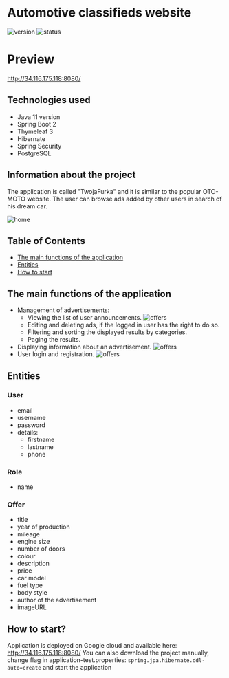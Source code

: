 # Automotive classifieds website 
![version](https://zapodaj.net/images/bbf9ec3fabc6b.png) ![status](https://zapodaj.net/images/83334bb6d63dc.png)

# Preview
http://34.116.175.118:8080/

## Technologies used
  - Java 11 version
  - Spring Boot 2
  - Thymeleaf 3
  - Hibernate
  - Spring Security
  - PostgreSQL
  
## Information about the project
The application is called "TwojaFurka" and it is similar to the popular OTO-MOTO website. The user can browse ads added by other users in search of his dream car.

![home](https://zapodaj.net/images/a5cc7026cf604.png)

## Table of Contents
- [The main functions of the application](#The-main-functions-of-the-application)
- [Entities](#Entities)
- [How to start](#How-to-start?)

## The main functions of the application
  - Management of advertisements:
    - Viewing the list of user announcements.
    ![offers](https://zapodaj.net/images/36b76e2970309.png)
    - Editing and deleting ads, if the logged in user has the right to do so.
    - Filtering and sorting the displayed results by categories.
    - Paging the results.
  - Displaying information about an advertisement.
  ![offers](https://zapodaj.net/images/338528b735cad.png)
  - User login and registration.
  ![offers](https://zapodaj.net/images/9dc10357a3f60.png)

## Entities
### User
  - email
  - username
  - password
  - details:
    - firstname
    - lastname
    - phone
    
### Role
  - name

### Offer
  - title
  - year of production
  - mileage
  - engine size
  - number of doors
  - colour 
  - description
  - price
  - car model
  - fuel type
  - body style
  - author of the advertisement
  - imageURL
  
  ## How to start?
Application is deployed on Google cloud and available here:
http://34.116.175.118:8080/
You can also download the project manually, change flag in application-test.properties: `spring.jpa.hibernate.ddl-auto=create` and start the application
